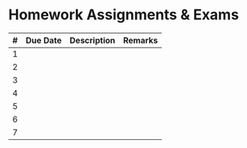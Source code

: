 Homework Assignments & Exams
====================

\# | Due Date  |           Description                   |                             Remarks                         |
-- | --------- | -------------------------------------   |  ---------------------------------------------------------  |
1  |           |                                         |                                                             |
2  |           |                                         |                                                             |
3  |           |                                         |                                                             |
4  |           |                                         |                                                             |
5  |           |                                         |                                                             |
6  |           |                                         |                                                             |
7  |           |                                         |                                                             |
